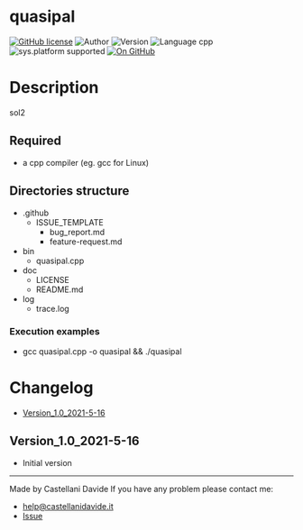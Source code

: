 # quasipal
[![GitHub license](https://img.shields.io/badge/license-GNU-green?style=flat)](https://github.com/CastellaniDavide/quasipal/blob/master/LICENSE) ![Author](https://img.shields.io/badge/author-Castellani%20Davide-green?style=flat) ![Version](https://img.shields.io/badge/version-v01.01-blue?style=flat) ![Language cpp](https://img.shields.io/badge/language-cpp-yellowgreen?style=flat) ![sys.platform supported](https://img.shields.io/badge/OS%20platform%20supported-All-blue?style=flat) [![On GitHub](https://img.shields.io/badge/on%20GitHub-True-green?style=flat&logo=github)](https://github.com/CastellaniDavide/quasipal)

# Description
sol2

## Required
 - a cpp compiler (eg. gcc for Linux)
 

## Directories structure
 - .github
   - ISSUE_TEMPLATE
     - bug_report.md
     - feature-request.md
 - bin
	 - quasipal.cpp
 - doc
   - LICENSE
   - README.md
 - log
	 - trace.log
   
### Execution examples
 - gcc quasipal.cpp -o quasipal && ./quasipal

# Changelog
 - [Version_1.0_2021-5-16](#Version_10_2021-5-16)


## Version_1.0_2021-5-16
 - Initial version

---
Made by Castellani Davide 
If you have any problem please contact me:
- help@castellanidavide.it
- [Issue](https://github.com/CastellaniDavide/quasipal/issues)
